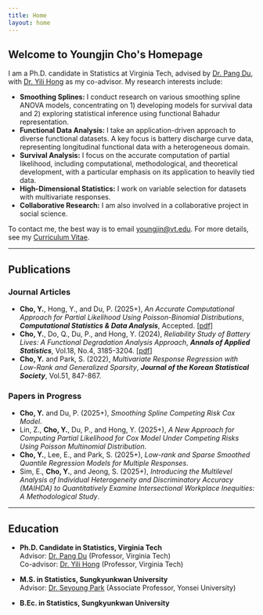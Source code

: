 ```yaml
---
title: Home
layout: home
---
```


## Welcome to Youngjin Cho's Homepage

I am a Ph.D. candidate in Statistics at Virginia Tech, advised by [Dr. Pang Du](https://pangdu3a.github.io/), with [Dr. Yili Hong](https://scholar.google.com/citations?user=jIJnyHMAAAAJ&hl=en) as my co-advisor. My research interests include:

- **Smoothing Splines:** I conduct research on various smoothing spline ANOVA models, concentrating on 1) developing models for survival data and 2) exploring statistical inference using functional Bahadur representation.
- **Functional Data Analysis:** I take an application-driven approach to diverse functional datasets. A key focus is battery discharge curve data, representing longitudinal functional data with a heterogeneous domain.
- **Survival Analysis:** I focus on the accurate computation of partial likelihood, including computational, methodological, and theoretical development, with a particular emphasis on its application to heavily tied data.
- **High-Dimensional Statistics:** I work on variable selection for datasets with multivariate responses.
- **Collaborative Research:** I am also involved in a collaborative project in social science.  

To contact me, the best way is to email [youngjin@vt.edu](mailto:youngjin@vt.edu). For more details, see my [Curriculum Vitae](CV_Youngjin_Cho.pdf).

---

## Publications

### Journal Articles
- **Cho, Y.**, Hong, Y., and Du, P. (2025+), *An Accurate Computational Approach for Partial Likelihood Using Poisson-Binomial Distributions*, ***Computational Statistics & Data Analysis***, Accepted. [[pdf]](arxivlink) 
- **Cho, Y.**, Do, Q., Du, P., and Hong, Y. (2024), *Reliability Study of Battery Lives: A Functional Degradation Analysis Approach*, ***Annals of Applied Statistics***, Vol.18, No.4, 3185-3204. [[pdf]](https://arxiv.org/pdf/2212.05515)  
- **Cho, Y.** and Park, S. (2022), *Multivariate Response Regression with Low-Rank and Generalized Sparsity*, ***Journal of the Korean Statistical Society***, Vol.51, 847-867. 

### Papers in Progress
- **Cho, Y.** and Du, P. (2025+), *Smoothing Spline Competing Risk Cox Model*.  
- Lin, Z., **Cho, Y.**, Du, P., and Hong, Y. (2025+), *A New Approach for Computing Partial Likelihood for Cox Model Under Competing Risks Using Poisson Multinomial Distribution*.  
- **Cho, Y.**, Lee, E., and Park, S. (2025+), *Low-rank and Sparse Smoothed Quantile Regression Models for Multiple Responses*.  
- Sim, E., **Cho, Y.**, and Jeong, S. (2025+), *Introducing the Multilevel Analysis of Individual Heterogeneity and Discriminatory Accuracy (MAIHDA) to Quantitatively Examine Intersectional Workplace Inequities: A Methodological Study*. 

---

## Education

- **Ph.D. Candidate in Statistics, Virginia Tech**  
  Advisor: [Dr. Pang Du](https://pangdu3a.github.io/) (Professor, Virginia Tech)  
  Co-advisor: [Dr. Yili Hong](https://scholar.google.com/citations?user=jIJnyHMAAAAJ&hl=en) (Professor, Virginia Tech)  

- **M.S. in Statistics, Sungkyunkwan University**  
  Advisor: [Dr. Seyoung Park](https://sites.google.com/view/seyoungpark/home) (Associate Professor, Yonsei University)  

- **B.Ec. in Statistics, Sungkyunkwan University** 

